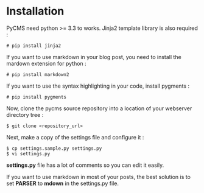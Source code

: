 Installation
============

PyCMS need python >= 3.3 to works. Jinja2 template library is also required :

```
# pip install jinja2
```

If you want to use markdown in your blog post, you need to install the mardown extension for python :

```
# pip install markdown2
```

If you want to use the syntax highlighting in your code, install pygments :

```
# pip install pygments
```

Now, clone the pycms source repository into a location of your webserver directory tree :

```
$ git clone <repository_url>
```

Next, make a copy of the settings file and configure it :

```
$ cp settings.sample.py settings.py
$ vi settings.py
```

**settings.py** file has a lot of comments so you can edit it easily.

If you want to use markdown in most of your posts, the best solution is to set **PARSER** to **mdown** in the settings.py file.
